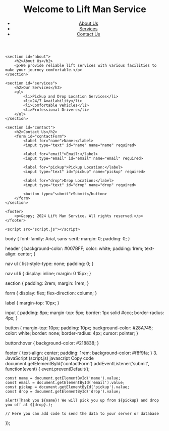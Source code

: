 <!DOCTYPE html>
<html lang="en">
<head>
    <meta charset="UTF-8">
    <meta name="viewport" content="width=device-width, initial-scale=1.0">
    <title>Lift Man Service</title>
    <link rel="stylesheet" href="styles.css">
</head>
<body>
    <header>
        <h1>Welcome to Lift Man Service</h1>
        <nav>
            <ul>
                <li><a href="#about">About Us</a></li>
                <li><a href="#services">Services</a></li>
                <li><a href="#contact">Contact Us</a></li>
            </ul>
        </nav>
    </header>

    <section id="about">
        <h2>About Us</h2>
        <p>We provide reliable lift services with various facilities to make your journey comfortable.</p>
    </section>

    <section id="services">
        <h2>Our Services</h2>
        <ul>
            <li>Pickup and Drop Location Services</li>
            <li>24/7 Availability</li>
            <li>Comfortable Vehicles</li>
            <li>Professional Drivers</li>
        </ul>
    </section>

    <section id="contact">
        <h2>Contact Us</h2>
        <form id="contactForm">
            <label for="name">Name:</label>
            <input type="text" id="name" name="name" required>
            
            <label for="email">Email:</label>
            <input type="email" id="email" name="email" required>
            
            <label for="pickup">Pickup Location:</label>
            <input type="text" id="pickup" name="pickup" required>

            <label for="drop">Drop Location:</label>
            <input type="text" id="drop" name="drop" required>
            
            <button type="submit">Submit</button>
        </form>
    </section>

    <footer>
        <p>&copy; 2024 Lift Man Service. All rights reserved.</p>
    </footer>

    <script src="script.js"></script>

body {
    font-family: Arial, sans-serif;
    margin: 0;
    padding: 0;
}

header {
    background-color: #007BFF;
    color: white;
    padding: 1rem;
    text-align: center;
}

nav ul {
    list-style-type: none;
    padding: 0;
}

nav ul li {
    display: inline;
    margin: 0 15px;
}

section {
    padding: 2rem;
    margin: 1rem;
}

form {
    display: flex;
    flex-direction: column;
}

label {
    margin-top: 10px;
}

input {
    padding: 8px;
    margin-top: 5px;
    border: 1px solid #ccc;
    border-radius: 4px;
}

button {
    margin-top: 10px;
    padding: 10px;
    background-color: #28A745;
    color: white;
    border: none;
    border-radius: 4px;
    cursor: pointer;
}

button:hover {
    background-color: #218838;
}

footer {
    text-align: center;
    padding: 1rem;
    background-color: #f8f9fa;
}
3. JavaScript (script.js)
javascript
Copy code
document.getElementById('contactForm').addEventListener('submit', function(event) {
    event.preventDefault();
    
    const name = document.getElementById('name').value;
    const email = document.getElementById('email').value;
    const pickup = document.getElementById('pickup').value;
    const drop = document.getElementById('drop').value;

    alert(Thank you ${name}! We will pick you up from ${pickup} and drop you off at ${drop}.);
    
    // Here you can add code to send the data to your server or database
});
</body>
</html>
